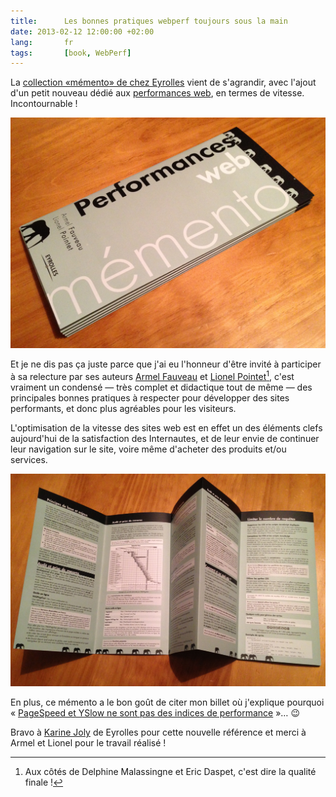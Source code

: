 ```yaml
---
title:      Les bonnes pratiques webperf toujours sous la main
date: 2013-02-12 12:00:00 +02:00
lang:       fr
tags:       [book, WebPerf]
---
```


La [collection «mémento» de chez Eyrolles](http://www.eyrolles.com/Informatique/Collection/4143/memento.php) vient de s'agrandir, avec l'ajout d'un petit nouveau dédié aux [performances web](http://www.eyrolles.com/Informatique/Livre/memento-performances-web-9782212136586), en termes de vitesse. Incontournable !

![](memento-webperf-couverture.jpg)

Et je ne dis pas ça juste parce que j'ai eu l'honneur d'être invité à participer à sa relecture par ses auteurs [Armel Fauveau](https://twitter.com/fauveauarmel) et [Lionel Pointet](https://twitter.com/lpointet)[^1], c'est vraiment un condensé — très complet et didactique tout de même — des principales bonnes pratiques à respecter pour développer des sites performants, et donc plus agréables pour les visiteurs.

L'optimisation de la vitesse des sites web est en effet un des éléments clefs aujourd'hui de la satisfaction des Internautes, et de leur envie de continuer leur navigation sur le site, voire même d'acheter des produits et/ou services.

![](memento-webperf-interieur.jpg)

En plus, ce mémento a le bon goût de citer mon billet où j'explique pourquoi « [PageSpeed et YSlow ne sont pas des indices de performance](http://www.clever-age.com/veille/reactions/pagespeed-et-yslow-ne-sont-pas-des-indices-de-performance.html) »… 😉

Bravo à [Karine Joly](http://twitter.com/kjoly) de Eyrolles pour cette nouvelle référence et merci à Armel et Lionel pour le travail réalisé !

[^1]: Aux côtés de Delphine Malassingne et Eric Daspet, c'est dire la qualité finale !
